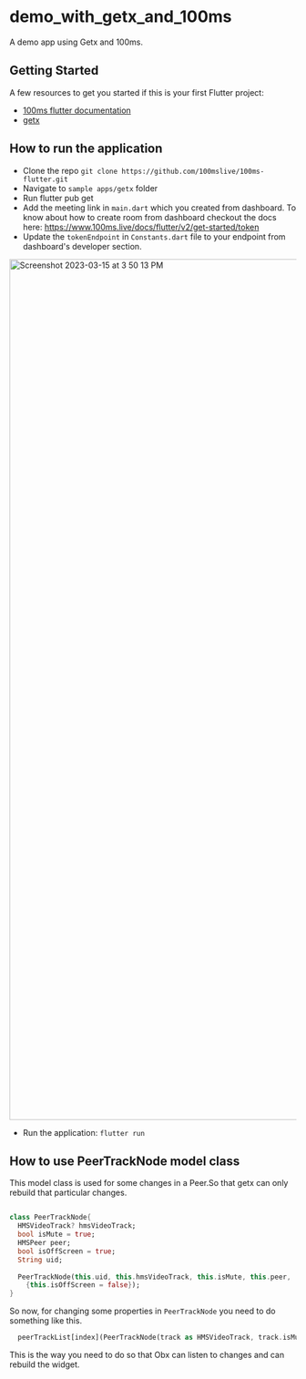 # demo_with_getx_and_100ms

A demo app using Getx and 100ms.

## Getting Started

A few resources to get you started if this is your first Flutter project:

- [100ms flutter documentation](https://www.100ms.live/docs/flutter/v2/foundation/basics)
- [getx](https://pub.dev/packages/get)

## How to run the application

- Clone the repo `git clone https://github.com/100mslive/100ms-flutter.git`
- Navigate to `sample apps/getx` folder
- Run flutter pub get
- Add the meeting link in `main.dart` which you created from dashboard. To know about how to create room from dashboard checkout the docs here: https://www.100ms.live/docs/flutter/v2/get-started/token
- Update the `tokenEndpoint` in `Constants.dart` file to your endpoint from dashboard's developer section.

<img width="1512" alt="Screenshot 2023-03-15 at 3 50 13 PM" src="https://user-images.githubusercontent.com/93931528/225282064-42e26903-f81c-48db-ad13-359a47e95142.png">

- Run the application: `flutter run`

## How to use PeerTrackNode model class

This model class is used for some changes in a Peer.So that getx can only rebuild that particular changes.

```dart

class PeerTrackNode{
  HMSVideoTrack? hmsVideoTrack;
  bool isMute = true;
  HMSPeer peer;
  bool isOffScreen = true;
  String uid;
  
  PeerTrackNode(this.uid, this.hmsVideoTrack, this.isMute, this.peer,
    {this.isOffScreen = false});
}
```

So now, for changing some properties in `PeerTrackNode` you need to do something like this.

```dart
  peerTrackList[index](PeerTrackNode(track as HMSVideoTrack, track.isMute, peer));
```
This is the way you need to do so that Obx can listen to changes and can rebuild the widget.
